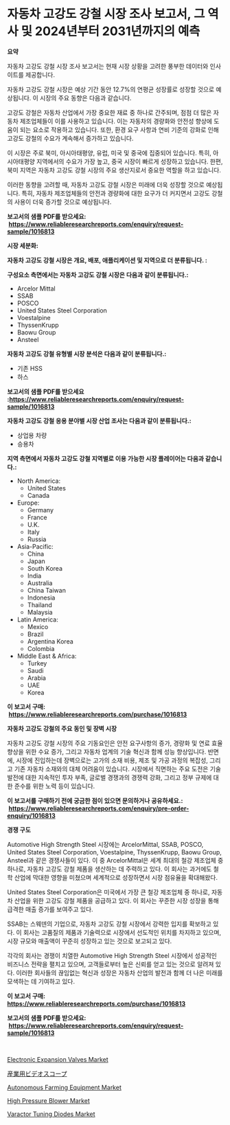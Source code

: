 <p><h1>자동차 고강도 강철 시장 조사 보고서, 그 역사 및 2024년부터 2031년까지의 예측</h1></p><p><strong>요약</strong></p>
<p><p>자동차 고강도 강철 시장 조사 보고서는 현재 시장 상황을 고려한 풍부한 데이터와 인사이트를 제공합니다.</p><p>자동차 고강도 강철 시장은 예상 기간 동안 12.7%의 연평균 성장률로 성장할 것으로 예상됩니다. 이 시장의 주요 동향은 다음과 같습니다.</p><p>고강도 강철은 자동차 산업에서 가장 중요한 재료 중 하나로 간주되며, 점점 더 많은 자동차 제조업체들이 이를 사용하고 있습니다. 이는 자동차의 경량화와 안전성 향상에 도움이 되는 요소로 작용하고 있습니다. 또한, 환경 요구 사항과 연비 기준의 강화로 인해 고강도 강철의 수요가 계속해서 증가하고 있습니다.</p><p>이 시장은 주로 북미, 아시아태평양, 유럽, 미국 및 중국에 집중되어 있습니다. 특히, 아시아태평양 지역에서의 수요가 가장 높고, 중국 시장이 빠르게 성장하고 있습니다. 한편, 북미 지역은 자동차 고강도 강철 시장의 주요 생산지로서 중요한 역할을 하고 있습니다.</p><p>이러한 동향을 고려할 때, 자동차 고강도 강철 시장은 미래에 더욱 성장할 것으로 예상됩니다. 특히, 자동차 제조업체들의 안전과 경량화에 대한 요구가 더 커지면서 고강도 강철의 사용이 더욱 증가할 것으로 예상됩니다.</p></p>
<p><strong>보고서의 샘플 PDF를 받으세요: &nbsp;<a href="https://www.reliableresearchreports.com/enquiry/request-sample/1016813">https://www.reliableresearchreports.com/enquiry/request-sample/1016813</a></strong></p>
<p><strong>시장 세분화:</strong></p>
<p><strong> 자동차 고강도 강철 시장은 개요, 배포, 애플리케이션 및 지역으로 더 분류됩니다. :</strong></p>
<p><strong>구성요소 측면에서는 자동차 고강도 강철 시장은 다음과 같이 분류됩니다.:</strong></p>
<p><ul><li>Arcelor Mittal</li><li>SSAB</li><li>POSCO</li><li>United States Steel Corporation</li><li>Voestalpine</li><li>ThyssenKrupp</li><li>Baowu Group</li><li>Ansteel</li></ul></p>
<p><strong> 자동차 고강도 강철 유형별 시장 분석은 다음과 같이 분류됩니다.:</strong></p>
<p><ul><li>기존 HSS</li><li>하스</li></ul></p>
<p><strong>보고서의 샘플 PDF를 받으세요 :<a href="https://www.reliableresearchreports.com/enquiry/request-sample/1016813">https://www.reliableresearchreports.com/enquiry/request-sample/1016813</a></strong></p>
<p><strong> 자동차 고강도 강철 응용 분야별 시장 산업 조사는 다음과 같이 분류됩니다.:</strong></p>
<p><ul><li>상업용 차량</li><li>승용차</li></ul></p>
<p><strong>지역 측면에서 자동차 고강도 강철 지역별로 이용 가능한 시장 플레이어는 다음과 같습니다.:</strong></p>
<p><ul>
    <li>
        North America:
        <ul>
            <li>United States</li>
            <li>Canada</li>
        </ul>
    </li>
    <li>
        Europe:
        <ul>
            <li>Germany</li>
            <li>France</li>
            <li>U.K.</li>
            <li>Italy</li>
            <li>Russia</li>
        </ul>
    </li>
    <li>
        Asia-Pacific:
        <ul>
            <li>China</li>
            <li>Japan</li>
            <li>South Korea</li>
            <li>India</li>
            <li>Australia</li>
            <li>China Taiwan</li>
            <li>Indonesia</li>
            <li>Thailand</li>
            <li>Malaysia</li>
        </ul>
    </li>
    <li>
        Latin America:
        <ul>
            <li>Mexico</li>
            <li>Brazil</li>
            <li>Argentina Korea</li>
            <li>Colombia</li>
        </ul>
    </li>
    <li>
        Middle East & Africa:
        <ul>
            <li>Turkey</li>
            <li>Saudi</li>
            <li>Arabia</li>
            <li>UAE</li>
            <li>Korea</li>
        </ul>
    </li>
    </ul></p>
<p><strong>이 보고서 구매: &nbsp;<a href="https://www.reliableresearchreports.com/purchase/1016813">https://www.reliableresearchreports.com/purchase/1016813</a></strong></p>
<p><strong>자동차 고강도 강철의 주요 동인 및 장벽 시장</strong></p>
<p><p>자동차 고강도 강철 시장의 주요 기동요인은 안전 요구사항의 증가, 경량화 및 연료 효율 향상을 위한 수요 증가, 그리고 자동차 업계의 기술 혁신과 함께 성능 향상입니다. 반면에, 시장에 진입하는데 장벽으로는 고가의 소재 비용, 제조 및 가공 과정의 복잡성, 그리고 기존 자동차 소재와의 대체 어려움이 있습니다. 시장에서 직면하는 주요 도전은 기술 발전에 대한 지속적인 투자 부족, 글로벌 경쟁과의 경쟁력 강화, 그리고 정부 규제에 대한 준수를 위한 노력 등이 있습니다.</p></p>
<p><strong>이 보고서를 구매하기 전에 궁금한 점이 있으면 문의하거나 공유하세요.: &nbsp;<a href="https://www.reliableresearchreports.com/enquiry/pre-order-enquiry/1016813">https://www.reliableresearchreports.com/enquiry/pre-order-enquiry/1016813</a></strong></p>
<p><strong>경쟁 구도</strong></p>
<p><p>Automotive High Strength Steel 시장에는 ArcelorMittal, SSAB, POSCO, United States Steel Corporation, Voestalpine, ThyssenKrupp, Baowu Group, Ansteel과 같은 경쟁사들이 있다. 이 중 ArcelorMittal은 세계 최대의 철강 제조업체 중 하나로, 자동차 고강도 강철 제품을 생산하는 데 주력하고 있다. 이 회사는 과거에도 철학 산업에 막대한 영향을 미쳤으며 세계적으로 성장하면서 시장 점유율을 확대해왔다.</p><p>United States Steel Corporation은 미국에서 가장 큰 철강 제조업체 중 하나로, 자동차 산업을 위한 고강도 강철 제품을 공급하고 있다. 이 회사는 꾸준한 시장 성장을 통해 급격한 매출 증가를 보여주고 있다.</p><p>SSAB는 스웨덴의 기업으로, 자동차 고강도 강철 시장에서 강력한 입지를 확보하고 있다. 이 회사는 고품질의 제품과 기술력으로 시장에서 선도적인 위치를 차지하고 있으며, 시장 규모와 매출액이 꾸준히 성장하고 있는 것으로 보고되고 있다.</p><p>각각의 회사는 경쟁이 치열한 Automotive High Strength Steel 시장에서 성공적인 비즈니스 전략을 펼치고 있으며, 고객들로부터 높은 신뢰를 얻고 있는 것으로 알려져 있다. 이러한 회사들의 끊임없는 혁신과 성장은 자동차 산업의 발전과 함께 더 나은 미래를 모색하는 데 기여하고 있다.</p></p>
<p><strong>이 보고서 구매: &nbsp; <a href="https://www.reliableresearchreports.com/purchase/1016813">https://www.reliableresearchreports.com/purchase/1016813</a></strong></p>
<p><strong>보고서의 샘플 PDF를 받으세요: &nbsp;<a href="https://www.reliableresearchreports.com/enquiry/request-sample/1016813">https://www.reliableresearchreports.com/enquiry/request-sample/1016813</a></strong><strong></strong></p>
<p>&nbsp;</p>
<p><p><a href="https://issuu.com/reportprime-2/docs/electronic-expansion-valves-market-size-2030.pptx">Electronic Expansion Valves Market</a></p><p><a href="https://github.com/nxboeu02965442/Market-Research-Report-List-1/blob/main/8692511188352.md">産業用ビデオスコープ</a></p><p><a href="https://github.com/rahu1506/Market-Research-Report-List-3/blob/main/autonomous-farming-equipment-market.md">Autonomous Farming Equipment Market</a></p><p><a href="https://chivalrous-flock-a86.notion.site/High-Pressure-Blower-Market-Size-Market-Share-and-Global-Market-Analysis-Report-2024-2031-e43a19a796434309a753949a2f8161ed">High Pressure Blower Market</a></p><p><a href="https://view.publitas.com/reportprime-1/varactor-tuning-diodes-market-research-report-unlocks-analysis-on-the-market-financial-status-market-size-and-market-revenue-upto-2031/">Varactor Tuning Diodes Market</a></p></p>